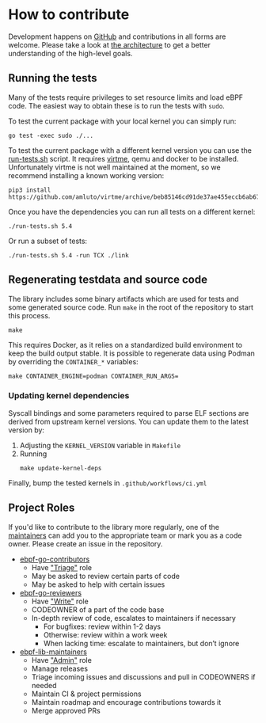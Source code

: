 # How to contribute

Development happens on [GitHub](https://github.com/cilium/ebpf) and contributions in
all forms are welcome. Please take a look at [the architecture](architecture.md) to get
a better understanding of the high-level goals.

## Running the tests

Many of the tests require privileges to set resource limits and load eBPF code.
The easiest way to obtain these is to run the tests with `sudo`.

To test the current package with your local kernel you can simply run:
```
go test -exec sudo ./...
```

To test the current package with a different kernel version you can use the [run-tests.sh] script.
It requires [virtme], qemu and docker to be installed.
Unfortunately virtme is not well maintained at the moment, so we recommend installing
a known working version:

```shell-session
pip3 install https://github.com/amluto/virtme/archive/beb85146cd91de37ae455eccb6ab67c393e6e290.zip
```

Once you have the dependencies you can run all tests on a different kernel:

```shell-session
./run-tests.sh 5.4
```

Or run a subset of tests:

```shell-session
./run-tests.sh 5.4 -run TCX ./link
```

## Regenerating testdata and source code

The library includes some binary artifacts which are used for tests and some
generated source code. Run `make` in the root of the repository to start
this process.

```shell-session
make
```

This requires Docker, as it relies on a standardized build
environment to keep the build output stable.
It is possible to regenerate data using Podman by overriding the `CONTAINER_*`
variables:

```shell-session
make CONTAINER_ENGINE=podman CONTAINER_RUN_ARGS=
```

### Updating kernel dependencies

Syscall bindings and some parameters required to parse ELF sections are derived
from upstream kernel versions. You can update them to the latest version by:

1. Adjusting the `KERNEL_VERSION` variable in `Makefile`
2. Running
    ```shell-session
    make update-kernel-deps
    ```

Finally, bump the tested kernels in `.github/workflows/ci.yml`

## Project Roles

If you'd like to contribute to the library more regularly, one of the
[maintainers][ebpf-lib-maintainers] can add you to the appropriate team or mark
you as a code owner. Please create an issue in the repository.

* [ebpf-go-contributors]
    * Have ["Triage"][permissions] role
    * May be asked to review certain parts of code
    * May be asked to help with certain issues
* [ebpf-go-reviewers]
    * Have ["Write"][permissions] role
    * CODEOWNER of a part of the code base
    * In-depth review of code, escalates to maintainers if necessary
        * For bugfixes: review within 1-2 days
        * Otherwise: review within a work week
        * When lacking time: escalate to maintainers, but don’t ignore
* [ebpf-lib-maintainers]
    * Have ["Admin"][permissions] role
    * Manage releases
    * Triage incoming issues and discussions and pull in CODEOWNERS if needed
    * Maintain CI & project permissions
    * Maintain roadmap and encourage contributions towards it
    * Merge approved PRs

[virtme]: https://github.com/amluto/virtme
[run-tests.sh]: https://github.com/cilium/ebpf/blob/main/run-tests.sh
[permissions]: https://docs.github.com/en/organizations/managing-user-access-to-your-organizations-repositories/repository-roles-for-an-organization#permissions-for-each-role
[ebpf-go-contributors]: https://github.com/orgs/cilium/teams/ebpf-go-contributors/members
[ebpf-go-reviewers]: https://github.com/orgs/cilium/teams/ebpf-go-reviewers/members
[ebpf-lib-maintainers]: https://github.com/orgs/cilium/teams/ebpf-lib-maintainers/members
